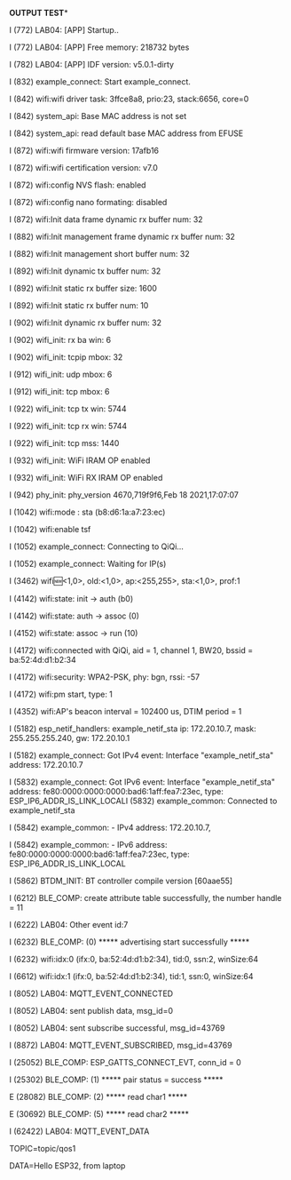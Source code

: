 **********OUTPUT TEST*********** 

I (772) LAB04: [APP] Startup.. 

I (772) LAB04: [APP] Free memory: 218732 bytes

I (782) LAB04: [APP] IDF version: v5.0.1-dirty

I (832) example_connect: Start example_connect.

I (842) wifi:wifi driver task: 3ffce8a8, prio:23, stack:6656, core=0

I (842) system_api: Base MAC address is not set

I (842) system_api: read default base MAC address from EFUSE

I (872) wifi:wifi firmware version: 17afb16

I (872) wifi:wifi certification version: v7.0

I (872) wifi:config NVS flash: enabled

I (872) wifi:config nano formating: disabled

I (872) wifi:Init data frame dynamic rx buffer num: 32

I (882) wifi:Init management frame dynamic rx buffer num: 32

I (882) wifi:Init management short buffer num: 32

I (892) wifi:Init dynamic tx buffer num: 32

I (892) wifi:Init static rx buffer size: 1600

I (892) wifi:Init static rx buffer num: 10

I (902) wifi:Init dynamic rx buffer num: 32

I (902) wifi_init: rx ba win: 6

I (902) wifi_init: tcpip mbox: 32

I (912) wifi_init: udp mbox: 6

I (912) wifi_init: tcp mbox: 6

I (922) wifi_init: tcp tx win: 5744

I (922) wifi_init: tcp rx win: 5744

I (922) wifi_init: tcp mss: 1440

I (932) wifi_init: WiFi IRAM OP enabled

I (932) wifi_init: WiFi RX IRAM OP enabled

I (942) phy_init: phy_version 4670,719f9f6,Feb 18 2021,17:07:07

I (1042) wifi:mode : sta (b8:d6:1a:a7:23:ec)

I (1042) wifi:enable tsf

I (1052) example_connect: Connecting to QiQi...

I (1052) example_connect: Waiting for IP(s)

I (3462) wifi:new:<1,0>, old:<1,0>, ap:<255,255>, sta:<1,0>, prof:1

I (4142) wifi:state: init -> auth (b0)

I (4142) wifi:state: auth -> assoc (0)

I (4152) wifi:state: assoc -> run (10)

I (4172) wifi:connected with QiQi, aid = 1, channel 1, BW20, bssid = ba:52:4d:d1:b2:34

I (4172) wifi:security: WPA2-PSK, phy: bgn, rssi: -57

I (4172) wifi:pm start, type: 1



I (4352) wifi:AP's beacon interval = 102400 us, DTIM period = 1

I (5182) esp_netif_handlers: example_netif_sta ip: 172.20.10.7, mask: 255.255.255.240, gw: 172.20.10.1

I (5182) example_connect: Got IPv4 event: Interface "example_netif_sta" address: 172.20.10.7

I (5832) example_connect: Got IPv6 event: Interface "example_netif_sta" address: fe80:0000:0000:0000:bad6:1aff:fea7:23ec, type: ESP_IP6_ADDR_IS_LINK_LOCALI (5832)
example_common: Connected to example_netif_sta

I (5842) example_common: - IPv4 address: 172.20.10.7,

I (5842) example_common: - IPv6 address: fe80:0000:0000:0000:bad6:1aff:fea7:23ec, type: ESP_IP6_ADDR_IS_LINK_LOCAL

I (5862) BTDM_INIT: BT controller compile version [60aae55]

I (6212) BLE_COMP: create attribute table successfully, the number handle = 11


I (6222) LAB04: Other event id:7

I (6232) BLE_COMP: (0) ***** advertising start successfully ***** 


I (6232) wifi:<ba-add>idx:0 (ifx:0, ba:52:4d:d1:b2:34), tid:0, ssn:2, winSize:64
	
I (6612) wifi:<ba-add>idx:1 (ifx:0, ba:52:4d:d1:b2:34), tid:1, ssn:0, winSize:64
	
I (8052) LAB04: MQTT_EVENT_CONNECTED
	
I (8052) LAB04: sent publish data, msg_id=0
	
I (8052) LAB04: sent subscribe successful, msg_id=43769
	
I (8872) LAB04: MQTT_EVENT_SUBSCRIBED, msg_id=43769
	
I (25052) BLE_COMP: ESP_GATTS_CONNECT_EVT, conn_id = 0
	
I (25302) BLE_COMP: (1) ***** pair status = success ***** 
	

E (28082) BLE_COMP: (2) ***** read char1 ***** 

	
E (30692) BLE_COMP: (5) ***** read char2 ***** 
	

I (62422) LAB04: MQTT_EVENT_DATA
	
TOPIC=topic/qos1
	
DATA=Hello ESP32, from laptop
	
